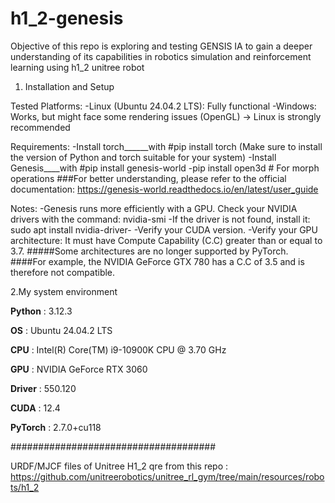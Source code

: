 # h1_2-genesis
Objective of this repo is exploring and testing GENSIS IA to gain a deeper understanding of its capabilities in robotics simulation and reinforcement learning using h1_2 unitree robot 

1. Installation and Setup
   
Tested Platforms:
  -Linux (Ubuntu 24.04.2 LTS): Fully functional
  -Windows: Works, but might face some rendering issues (OpenGL) → Linux is strongly recommended
  
Requirements:
  -Install torch______with #pip install torch
      (Make sure to install the version of Python and torch suitable for your system)
  -Install Genesis____with #pip install genesis-world
  -pip install open3d  # For morph operations
   ###For better understanding, please refer to the official documentation:
        https://genesis-world.readthedocs.io/en/latest/user_guide

Notes:
  -Genesis runs more efficiently with a GPU.
    Check your NVIDIA drivers with the command: nvidia-smi
  -If the driver is not found, install it:
    sudo apt install nvidia-driver-<version>
  -Verify your CUDA version.
  -Verify your GPU architecture:
    It must have Compute Capability (C.C) greater than or equal to 3.7.
      #####Some architectures are no longer supported by PyTorch.
         ####For example, the NVIDIA GeForce GTX 780 has a C.C of 3.5 and is therefore not compatible.

2.My system environment

  **Python** : 3.12.3  
  
  **OS** : Ubuntu 24.04.2 LTS 
  
  **CPU** : Intel(R) Core(TM) i9-10900K CPU @ 3.70 GHz 
  
  **GPU** : NVIDIA GeForce RTX 3060  
  
  **Driver** : 550.120  
  
  **CUDA** : 12.4  
  
  **PyTorch** : 2.7.0+cu118  

#####################################

URDF/MJCF files of  Unitree H1_2 qre from this repo :
https://github.com/unitreerobotics/unitree_rl_gym/tree/main/resources/robots/h1_2

   
